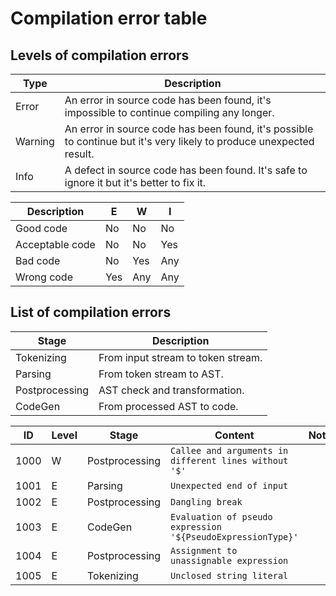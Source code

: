 # Compilation error table

## Levels of compilation errors

| Type    | Description                                                  |
| ------- | ------------------------------------------------------------ |
| Error   | An error in source code has been found, it's impossible to continue compiling any longer. |
| Warning | An error in source code has been found, it's possible to continue but it's very likely to produce unexpected result. |
| Info    | A defect in source code has been found. It's safe to ignore it but it's better to fix it. |

| Description     | E    | W    | I    |
| --------------- | ---- | ---- | ---- |
| Good code       | No   | No   | No   |
| Acceptable code | No   | No   | Yes  |
| Bad code        | No   | Yes  | Any  |
| Wrong code      | Yes  | Any  | Any  |

## List of compilation errors

| Stage          | Description                        |
| -------------- | ---------------------------------- |
| Tokenizing     | From input stream to token stream. |
| Parsing        | From token stream to AST.          |
| Postprocessing | AST check and transformation.      |
| CodeGen        | From processed AST to code.        |

| ID   | Level | Stage          | Content                                                     | Note |
| ---- | ----- | -------------- | ----------------------------------------------------------- | ---- |
| 1000 | W     | Postprocessing | `Callee and arguments in different lines without '$'`       |      |
| 1001 | E     | Parsing        | `Unexpected end of input`                                   |      |
| 1002 | E     | Postprocessing | `Dangling break`                                            |      |
| 1003 | E     | CodeGen        | `Evaluation of pseudo expression '${PseudoExpressionType}'` |      |
| 1004 | E     | Postprocessing | `Assignment to unassignable expression`                     |      |
| 1005 | E     | Tokenizing     | `Unclosed string literal`                                   |      |


